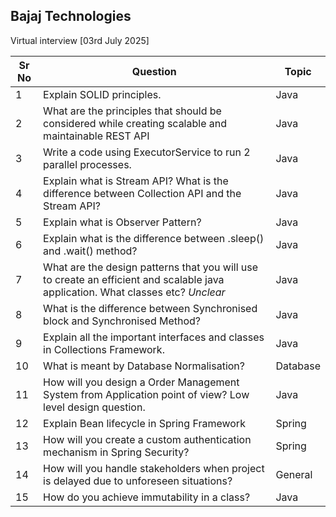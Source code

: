 ## Bajaj Technologies
Virtual interview [03rd July 2025]

| Sr No                       | Question                                                                                                                          |Topic|
|-----------------------------|-----------------------------------------------------------------------------------------------------------------------------------|---------|
| 1 | Explain SOLID principles.                                                                                                         | Java               |
| 2 | What are the principles that should be considered while creating scalable and maintainable REST API                               | Java |
|3 | Write a  code using ExecutorService to run 2 parallel processes.                                                                  | Java|
|4 | Explain what is Stream API? What is the difference between Collection API and the Stream API?                                     | Java |
|5| Explain what is Observer Pattern?                                                                                                 | Java |
|6| Explain what is the difference between .sleep() and .wait() method?                                                               | Java |
| 7 | What are the design patterns that you will use to create an efficient and scalable java application. What classes etc?  _Unclear_ | Java|
| 8 | What is the difference between Synchronised block and Synchronised Method?                                                        | Java |
| 9 | Explain all the important interfaces and classes in Collections Framework.                                                        | Java |
| 10 | What is meant by Database Normalisation?                                                                                          | Database|
| 11 | How will you design a Order Management System from Application point of view? Low level design question.                          | Java |
| 12 | Explain Bean lifecycle in Spring Framework | Spring |
| 13 | How will you create a custom authentication mechanism in Spring Security? | Spring |
| 14 | How will you handle stakeholders when project is delayed due to unforeseen situations? | General | 
| 15 | How do you achieve immutability in a class? | Java |
